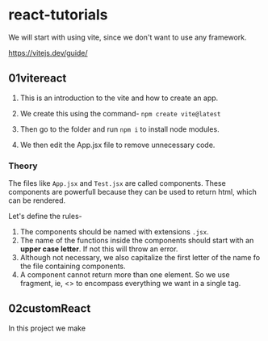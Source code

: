 # react-tutorials
We will start with using vite, since we don't want to use any framework. 

https://vitejs.dev/guide/

## 01vitereact

1. This is an introduction to the vite and how to create an app.

2. We create this using the command- 
```npm create vite@latest```

3. Then go to the folder and run `npm i` to install node modules.

4. We then edit the App.jsx file to remove unnecessary code.

### Theory
The files like `App.jsx` and `Test.jsx` are called components. These components are powerfull because they can be used to return html, which can be rendered. 

Let's define the rules- 
1. The components should be named with extensions `.jsx`.
2. The name of the functions inside the components should start with an **upper case letter**. If not this will throw an error.
3. Although not necessary, we also capitalize the first letter of the name fo the file containing components.
4. A component cannot return more than one element. So we use fragment, ie, <> to encompass everything we want in a single tag.

## 02customReact
In this project we make 
